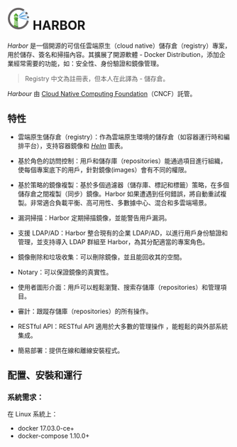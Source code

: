 # <a href="https://goharbor.io"><img src="../../img/registry/img-01.png" alt="harbor-logo" width="10%"></a> HARBOR

*Harbor* 是一個開源的可信任雲端原生（cloud native）儲存倉（registry）專案，用於儲存、簽名和掃描內容。其擴展了開源軟體 - Docker Distribution，添加企業經常需要的功能，如：安全性、身份驗證和鏡像管理。

> Registry 中文為註冊表，但本人在此譯為 - 儲存倉。

*Harbour* 由 [Cloud Native Computing Foundation](https://www.cncf.io/)（CNCF）託管。

## 特性

- 雲端原生儲存倉（registry）：作為雲端原生環境的儲存倉（如容器運行時和編排平台），支持容器鏡像和 [*Helm*](https://helm.sh/) 圖表。

- 基於角色的訪問控制：用戶和儲存庫（repositories）能通過項目進行組織，使每個專案底下的用戶，針對鏡像(images）會有不同的權限。

- 基於策略的鏡像複製：基於多個過濾器（儲存庫、標記和標籤）策略，在多個儲存倉之間複製（同步）鏡像。Harbor 如果遭遇到任何錯誤，將自動重試複製。非常適合負載平衡、高可用性、多數據中心、混合和多雲端場景。

- 漏洞掃描：Harbor 定期掃描鏡像，並能警告用戶漏洞。

- 支援 LDAP/AD：Harbor 整合現有的企業 LDAP/AD，以進行用戶身份驗證和管理，並支持導入 LDAP 群組至 Harbor，為其分配適當的專案角色。

- 鏡像刪除和垃圾收集：可以刪除鏡像，並且能回收其的空間。

- Notary：可以保證鏡像的真實性。

- 使用者圖形介面：用戶可以輕鬆瀏覽、搜索存儲庫（repositories）和管理項目。

- 審計：跟蹤存儲庫（repositories）的所有操作。

- RESTful API：RESTful API 適用於大多數的管理操作 ，能輕鬆的與外部系統集成。

- 簡易部署：提供在線和離線安裝程式。

## 配置、安裝和運行

### 系統需求：
在 Linux 系統上：
- docker 17.03.0-ce+
- docker-compose 1.10.0+


